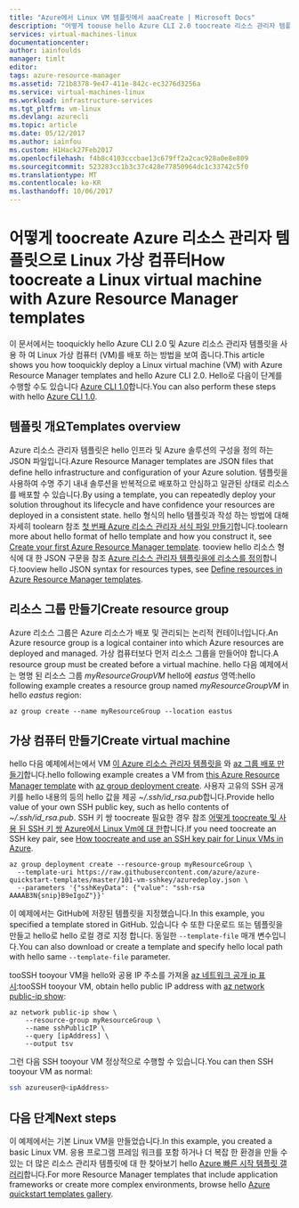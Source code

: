 ```yaml
---
title: "Azure에서 Linux VM 템플릿에서 aaaCreate | Microsoft Docs"
description: "어떻게 toouse hello Azure CLI 2.0 toocreate 리소스 관리자 템플릿으로 Linux VM"
services: virtual-machines-linux
documentationcenter: 
author: iainfoulds
manager: timlt
editor: 
tags: azure-resource-manager
ms.assetid: 721b8378-9e47-411e-842c-ec3276d3256a
ms.service: virtual-machines-linux
ms.workload: infrastructure-services
ms.tgt_pltfrm: vm-linux
ms.devlang: azurecli
ms.topic: article
ms.date: 05/12/2017
ms.author: iainfou
ms.custom: H1Hack27Feb2017
ms.openlocfilehash: f4b8c4103cccbae13c679ff2a2cac928a0e8e809
ms.sourcegitcommit: 523283cc1b3c37c428e77850964dc1c33742c5f0
ms.translationtype: MT
ms.contentlocale: ko-KR
ms.lasthandoff: 10/06/2017
---
```

# <a name="how-toocreate-a-linux-virtual-machine-with-azure-resource-manager-templates"></a><span data-ttu-id="e388d-103">어떻게 toocreate Azure 리소스 관리자 템플릿으로 Linux 가상 컴퓨터</span><span class="sxs-lookup"><span data-stu-id="e388d-103">How toocreate a Linux virtual machine with Azure Resource Manager templates</span></span>
<span data-ttu-id="e388d-104">이 문서에서는 tooquickly hello Azure CLI 2.0 및 Azure 리소스 관리자 템플릿을 사용 하 여 Linux 가상 컴퓨터 (VM)를 배포 하는 방법을 보여 줍니다.</span><span class="sxs-lookup"><span data-stu-id="e388d-104">This article shows you how tooquickly deploy a Linux virtual machine (VM) with Azure Resource Manager templates and hello Azure CLI 2.0.</span></span> <span data-ttu-id="e388d-105">Hello로 다음이 단계를 수행할 수도 있습니다 [Azure CLI 1.0](create-ssh-secured-vm-from-template-nodejs.md)합니다.</span><span class="sxs-lookup"><span data-stu-id="e388d-105">You can also perform these steps with hello [Azure CLI 1.0](create-ssh-secured-vm-from-template-nodejs.md).</span></span>


## <a name="templates-overview"></a><span data-ttu-id="e388d-106">템플릿 개요</span><span class="sxs-lookup"><span data-stu-id="e388d-106">Templates overview</span></span>
<span data-ttu-id="e388d-107">Azure 리소스 관리자 템플릿은 hello 인프라 및 Azure 솔루션의 구성을 정의 하는 JSON 파일입니다.</span><span class="sxs-lookup"><span data-stu-id="e388d-107">Azure Resource Manager templates are JSON files that define hello infrastructure and configuration of your Azure solution.</span></span> <span data-ttu-id="e388d-108">템플릿을 사용하여 수명 주기 내내 솔루션을 반복적으로 배포하고 안심하고 일관된 상태로 리소스를 배포할 수 있습니다.</span><span class="sxs-lookup"><span data-stu-id="e388d-108">By using a template, you can repeatedly deploy your solution throughout its lifecycle and have confidence your resources are deployed in a consistent state.</span></span> <span data-ttu-id="e388d-109">hello 형식의 hello 템플릿과 작성 하는 방법에 대해 자세히 toolearn 참조 [첫 번째 Azure 리소스 관리자 서식 파일 만들기](../../azure-resource-manager/resource-manager-create-first-template.md)합니다.</span><span class="sxs-lookup"><span data-stu-id="e388d-109">toolearn more about hello format of hello template and how you construct it, see [Create your first Azure Resource Manager template](../../azure-resource-manager/resource-manager-create-first-template.md).</span></span> <span data-ttu-id="e388d-110">tooview hello 리소스 형식에 대 한 JSON 구문을 참조 [Azure 리소스 관리자 템플릿을에 리소스를 정의](/azure/templates/)합니다.</span><span class="sxs-lookup"><span data-stu-id="e388d-110">tooview hello JSON syntax for resources types, see [Define resources in Azure Resource Manager templates](/azure/templates/).</span></span>


## <a name="create-resource-group"></a><span data-ttu-id="e388d-111">리소스 그룹 만들기</span><span class="sxs-lookup"><span data-stu-id="e388d-111">Create resource group</span></span>
<span data-ttu-id="e388d-112">Azure 리소스 그룹은 Azure 리소스가 배포 및 관리되는 논리적 컨테이너입니다.</span><span class="sxs-lookup"><span data-stu-id="e388d-112">An Azure resource group is a logical container into which Azure resources are deployed and managed.</span></span> <span data-ttu-id="e388d-113">가상 컴퓨터보다 먼저 리소스 그룹을 만들어야 합니다.</span><span class="sxs-lookup"><span data-stu-id="e388d-113">A resource group must be created before a virtual machine.</span></span> <span data-ttu-id="e388d-114">hello 다음 예제에서는 명명 된 리소스 그룹 *myResourceGroupVM* hello에 *eastus* 영역:</span><span class="sxs-lookup"><span data-stu-id="e388d-114">hello following example creates a resource group named *myResourceGroupVM* in hello *eastus* region:</span></span>

```azurecli
az group create --name myResourceGroup --location eastus
```

## <a name="create-virtual-machine"></a><span data-ttu-id="e388d-115">가상 컴퓨터 만들기</span><span class="sxs-lookup"><span data-stu-id="e388d-115">Create virtual machine</span></span>
<span data-ttu-id="e388d-116">hello 다음 예제에서는에서 VM [이 Azure 리소스 관리자 템플릿을](https://raw.githubusercontent.com/Azure/azure-quickstart-templates/master/101-vm-sshkey/azuredeploy.json) 와 [az 그룹 배포 만들기](/cli/azure/group/deployment#create)합니다.</span><span class="sxs-lookup"><span data-stu-id="e388d-116">hello following example creates a VM from [this Azure Resource Manager template](https://raw.githubusercontent.com/Azure/azure-quickstart-templates/master/101-vm-sshkey/azuredeploy.json) with [az group deployment create](/cli/azure/group/deployment#create).</span></span> <span data-ttu-id="e388d-117">사용자 고유의 SSH 공개 키를 hello 내용의 등의 hello 값을 제공 *~/.ssh/id_rsa.pub*합니다.</span><span class="sxs-lookup"><span data-stu-id="e388d-117">Provide hello value of your own SSH public key, such as hello contents of *~/.ssh/id_rsa.pub*.</span></span> <span data-ttu-id="e388d-118">SSH 키 쌍 toocreate 필요한 경우 참조 [어떻게 toocreate 및 사용 된 SSH 키 쌍 Azure에서 Linux Vm에 대 한](mac-create-ssh-keys.md)합니다.</span><span class="sxs-lookup"><span data-stu-id="e388d-118">If you need toocreate an SSH key pair, see [How toocreate and use an SSH key pair for Linux VMs in Azure](mac-create-ssh-keys.md).</span></span>

```azurecli
az group deployment create --resource-group myResourceGroup \
  --template-uri https://raw.githubusercontent.com/azure/azure-quickstart-templates/master/101-vm-sshkey/azuredeploy.json \
  --parameters '{"sshKeyData": {"value": "ssh-rsa AAAAB3N{snip}B9eIgoZ"}}'
```

<span data-ttu-id="e388d-119">이 예제에서는 GitHub에 저장된 템플릿을 지정했습니다.</span><span class="sxs-lookup"><span data-stu-id="e388d-119">In this example, you specified a template stored in GitHub.</span></span> <span data-ttu-id="e388d-120">있습니다 수 또한 다운로드 또는 템플릿을 만들고 hello로 hello 로컬 경로 지정 합니다. 동일한 `--template-file` 매개 변수입니다.</span><span class="sxs-lookup"><span data-stu-id="e388d-120">You can also download or create a template and specify hello local path with hello same `--template-file` parameter.</span></span>

<span data-ttu-id="e388d-121">tooSSH tooyour VM을 hello와 공용 IP 주소를 가져올 [az 네트워크 공개 ip 표시](/cli/azure/network/public-ip#show):</span><span class="sxs-lookup"><span data-stu-id="e388d-121">tooSSH tooyour VM, obtain hello public IP address with [az network public-ip show](/cli/azure/network/public-ip#show):</span></span>

```azurecli
az network public-ip show \
    --resource-group myResourceGroup \
    --name sshPublicIP \
    --query [ipAddress] \
    --output tsv
```

<span data-ttu-id="e388d-122">그런 다음 SSH tooyour VM 정상적으로 수행할 수 있습니다.</span><span class="sxs-lookup"><span data-stu-id="e388d-122">You can then SSH tooyour VM as normal:</span></span>

```bash
ssh azureuser@<ipAddress>
```

## <a name="next-steps"></a><span data-ttu-id="e388d-123">다음 단계</span><span class="sxs-lookup"><span data-stu-id="e388d-123">Next steps</span></span>
<span data-ttu-id="e388d-124">이 예제에서는 기본 Linux VM을 만들었습니다.</span><span class="sxs-lookup"><span data-stu-id="e388d-124">In this example, you created a basic Linux VM.</span></span> <span data-ttu-id="e388d-125">응용 프로그램 프레임 워크를 포함 하거나 더 복잡 한 환경을 만들 수 있는 더 많은 리소스 관리자 템플릿에 대 한 찾아보기 hello [Azure 빠른 시작 템플릿 갤러리](https://azure.microsoft.com/documentation/templates/)합니다.</span><span class="sxs-lookup"><span data-stu-id="e388d-125">For more Resource Manager templates that include application frameworks or create more complex environments, browse hello [Azure quickstart templates gallery](https://azure.microsoft.com/documentation/templates/).</span></span>
